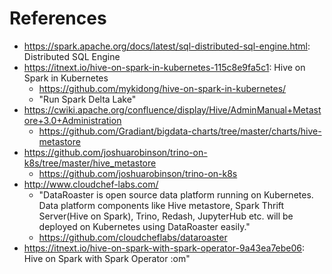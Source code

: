 


# References
   * https://spark.apache.org/docs/latest/sql-distributed-sql-engine.html: Distributed SQL Engine
   * https://itnext.io/hive-on-spark-in-kubernetes-115c8e9fa5c1: Hive on Spark in Kubernetes
      * https://github.com/mykidong/hive-on-spark-in-kubernetes/ 
      * "Run Spark Delta Lake"
   * https://cwiki.apache.org/confluence/display/Hive/AdminManual+Metastore+3.0+Administration
     * https://github.com/Gradiant/bigdata-charts/tree/master/charts/hive-metastore
   * https://github.com/joshuarobinson/trino-on-k8s/tree/master/hive_metastore
      * https://github.com/joshuarobinson/trino-on-k8s 
   * http://www.cloudchef-labs.com/
      * "DataRoaster is open source data platform running on Kubernetes. Data platform components like Hive metastore, Spark Thrift Server(Hive on Spark), Trino, Redash, JupyterHub etc. will be deployed on Kubernetes using DataRoaster easily." 
      * https://github.com/cloudcheflabs/dataroaster  
   * https://itnext.io/hive-on-spark-with-spark-operator-9a43ea7ebe06: Hive on Spark with Spark Operator :om"